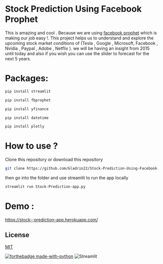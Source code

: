 # Stock Prediction Using Facebook Prophet 

This is amazing and cool . Because we are using [facebook prophet](https://facebook.github.io/prophet/) which is making our job easy !. This project helps us to understand and explore the upcoming stock market conditions of (Tesla , Google , Microsoft, Facebook , Nvidia , Paypal , Adobe , Netflix ). we will be having an insight from 2015 until today and also if you wish you can use the slider to forecast for the next 5 years. 

# Packages: 

```bash
pip install streamlit
```
```bash
pip install fbprophet
```
```bash
pip install yfinance
```
```bash
pip install datetime
```
``` bash
pip install plotly
```

# How to use ?

Clone this repository or download this repository 
``` bash
git clone https://github.com/Gladrin22/Stock-Prediction-Using-Facebook-Prophet
```
then go into the folder and use streamlit to run the app locally 
``` bash
streamlit run Stock-Prediction-app.py 
```


# Demo :
https://stock--prediction-app.herokuapp.com/

## License
[MIT](https://choosealicense.com/licenses/mit/) 

[![forthebadge made-with-python](http://ForTheBadge.com/images/badges/made-with-python.svg)](https://www.python.org/) <img alt="Streamlit" src="https://img.shields.io/badge/Streamlit-FF4B4B?style=for-the-badge&logo=Streamlit&logoColor=white"/>

